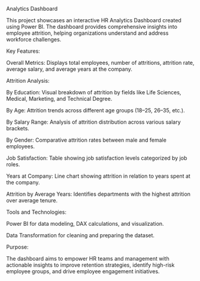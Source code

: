  Analytics Dashboard

This project showcases an interactive HR Analytics Dashboard created using Power BI. The dashboard provides comprehensive insights into employee attrition, helping organizations understand and address workforce challenges.

Key Features:

Overall Metrics: Displays total employees, number of attritions, attrition rate, average salary, and average years at the company.

Attrition Analysis:

By Education: Visual breakdown of attrition by fields like Life Sciences, Medical, Marketing, and Technical Degree.

By Age: Attrition trends across different age groups (18–25, 26–35, etc.).

By Salary Range: Analysis of attrition distribution across various salary brackets.

By Gender: Comparative attrition rates between male and female employees.

Job Satisfaction: Table showing job satisfaction levels categorized by job roles.

Years at Company: Line chart showing attrition in relation to years spent at the company.

Attrition by Average Years: Identifies departments with the highest attrition over average tenure.


Tools and Technologies:

Power BI for data modeling, DAX calculations, and visualization.

Data Transformation for cleaning and preparing the dataset.


Purpose:

The dashboard aims to empower HR teams and management with actionable insights to improve retention strategies, identify high-risk employee groups, and drive employee engagement initiatives.
